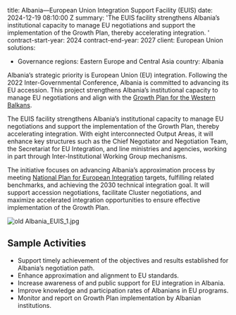 
title: Albania—European Union Integration Support Facility (EUIS)
date: 2024-12-19 08:10:00 Z
summary: 'The EUIS facility strengthens Albania’s institutional capacity to manage
  EU negotiations and support the implementation of the Growth Plan, thereby accelerating
  integration. '
contract-start-year: 2024
contract-end-year: 2027
client: European Union
solutions:
- Governance
regions: Eastern Europe and Central Asia
country: Albania


Albania’s strategic priority is European Union (EU) integration. Following the 2022 Inter-Governmental Conference, Albania is committed to advancing its EU accession. This project strengthens Albania’s institutional capacity to manage EU negotiations and align with the [Growth Plan for the Western Balkans](https://neighbourhood-enlargement.ec.europa.eu/enlargement-policy/growth-plan-western-balkans_en).

The EUIS facility strengthens Albania’s institutional capacity to manage EU negotiations and support the implementation of the Growth Plan, thereby accelerating integration. With eight interconnected Output Areas, it will enhance key structures such as the Chief Negotiator and Negotiation Team, the Secretariat for EU Integration, and line ministries and agencies, working in part through Inter-Institutional Working Group mechanisms.

The initiative focuses on advancing Albania’s approximation process by meeting [National Plan for European Integration](https://integrimi-ne-be.punetejashtme.gov.al/en/anetaresimi-ne-be/plani-kombetar-i-integrimit-pkie/) targets, fulfilling related benchmarks, and achieving the 2030 technical integration goal. It will support accession negotiations, facilitate Cluster negotiations, and maximize accelerated integration opportunities to ensure effective implementation of the Growth Plan.

![old Albania_EUIS_1.jpg](/uploads/old%20Albania_EUIS_1.jpg)

## Sample Activities

* Support timely achievement of the objectives and results established for Albania’s negotiation path.
* Enhance approximation and alignment to EU standards.
* Increase awareness of and public support for EU integration in Albania.
* Improve knowledge and participation rates of Albanians in EU programs.
* Monitor and report on Growth Plan implementation by Albanian institutions.
